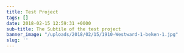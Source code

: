 ```yaml
---
title: Test Project
tags: []
date: 2018-02-15 12:59:31 +0000
sub-title: The Subtile of the test project
banner_image: "/uploads/2018/02/15/1910-Westward-1-beken-1.jpg"
slug: ''
---
```

